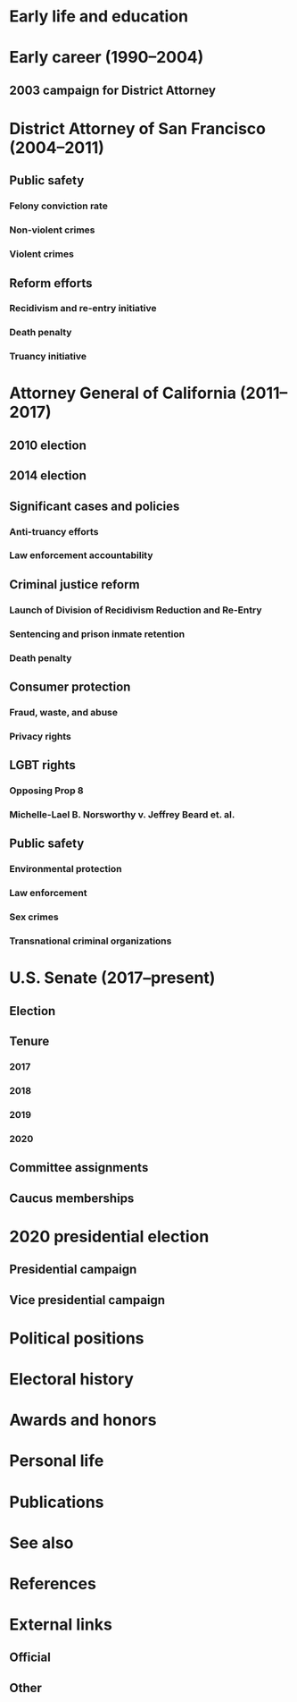 # 
# Early life and education
# Early career (1990–2004)
## 2003 campaign for District Attorney
# District Attorney of San Francisco (2004–2011)
## Public safety
### Felony conviction rate
### Non-violent crimes
### Violent crimes
## Reform efforts
### Recidivism and re-entry initiative
### Death penalty
### Truancy initiative
# Attorney General of California (2011–2017)
## 2010 election
## 2014 election
## Significant cases and policies
### Anti-truancy efforts
### Law enforcement accountability
## Criminal justice reform
### Launch of Division of Recidivism Reduction and Re-Entry
### Sentencing and prison inmate retention
### Death penalty
## Consumer protection
### Fraud, waste, and abuse
### Privacy rights
## LGBT rights
### Opposing Prop 8
### Michelle-Lael B. Norsworthy v. Jeffrey Beard et. al.
## Public safety
### Environmental protection
### Law enforcement
### Sex crimes
### Transnational criminal organizations
# U.S. Senate (2017–present)
## Election
## Tenure
### 2017
### 2018
### 2019
### 2020
## Committee assignments
## Caucus memberships
# 2020 presidential election
## Presidential campaign
## Vice presidential campaign
# Political positions
# Electoral history
# Awards and honors
# Personal life
# Publications
# See also
# References
# External links
## Official
## Other